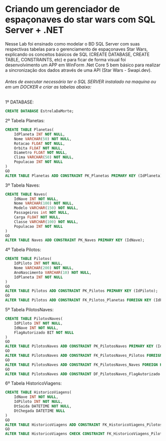 # Criando um gerenciador de espaçonaves do star wars com SQL Server + .NET



Nesse Lab foi ensinado como modelar o BD SQL Server com suas respectivas tabelas para o gerenciamento de espaçonaves Star Wars, explicando os conceitos básicos de SQL (CREATE DATABASE, CREATE TABLE, CONSTRAINTS, etc) e para ficar de forma visual foi desenvolvimento um APP em WinForm .Net Core 5 bem básico para realizar a sincronização dos dados através de uma API (Star Wars -  Swapi.dev).

###### Antes de executar necessário ter o SQL SERVER instalado na maquina ou em um DOCKER e criar as tabelas abaixo:

1º DATABASE:

```sql
CREATE DATABASE EstrelaDaMorte;
```

2º Tabela Planetas:

```sql
CREATE TABLE Planetas(
    IdPlaneta INT NOT NULL,
    Nome VARCHAR(50) NOT NULL,
    Rotacao FLOAT NOT NULL,
    Orbita FLOAT NOT NULL,
    Diametro FLOAT NOT NULL,
    Clima VARCHAR(50) NOT NULL,
    Populacao INT NOT NULL
)
GO
ALTER TABLE Planetas ADD CONSTRAINT PK_Planetas PRIMARY KEY (IdPlaneta);
```

3º Tabela Naves:

```sql
CREATE TABLE Naves(
    IdNave INT NOT NULL,
    Nome VARCHAR(100) NOT NULL,
    Modelo VARCHAR(150) NOT NULL,
    Passageiros int NOT NULL,
    Carga FLOAT NOT NULL,
    Classe VARCHAR(100) NOT NULL,
    Populacao INT NOT NULL
)
GO
ALTER TABLE Naves ADD CONSTRAINT PK_Naves PRIMARY KEY (IdNave);
```

4º Tabela Pilotos:

```sql
CREATE TABLE Pilotos(
    IdPiloto INT NOT NULL,
    Nome VARCHAR(200) NOT NULL,
    AnoNascimento VARCHAR(10) NOT NULL,
    IdPlaneta INT NOT NULL
)
GO
ALTER TABLE Pilotos ADD CONSTRAINT PK_Pilotos PRIMARY KEY (IdPiloto);
GO
ALTER TABLE Pilotos ADD CONSTRAINT FK_Pilotos_Planetas FOREIGN KEY (IdPlaneta) REFERENCES Planetas (IdPlaneta);
```

5º Tabela PilotosNaves:

```sql
CREATE TABLE PilotosNaves(
    IdPiloto INT NOT NULL,
    IdNave INT NOT NULL,
    FlagAutorizado BIT NOT NULL
)
GO
ALTER TABLE PilotosNaves ADD CONSTRAINT PK_PilotosNaves PRIMARY KEY (IdPiloto, IdNave);
GO
ALTER TABLE PilotosNaves ADD CONSTRAINT FK_PilotosNaves_Pilotos FOREIGN KEY (IdPiloto) REFERENCES Pilotos (IdPiloto);
GO
ALTER TABLE PilotosNaves ADD CONSTRAINT FK_PilotosNaves_Naves FOREIGN KEY (IdNave) REFERENCES Naves (IdNave);
GO
ALTER TABLE PilotosNaves ADD CONSTRAINT DF_PilotosNaves_FlagAutorizado DEFAULT (1) FOR FlagAutorizado;
```

6º Tabela HistoricoViagens:

```sql
CREATE TABLE HistoricoViagens(
    IdNave INT NOT NULL,
    IdPiloto INT NOT NULL,
    DtSaida DATETIME NOT NULL,
    DtChegada DATETIME NULL
)
GO
ALTER TABLE HistoricoViagens ADD CONSTRAINT FK_HistoricoViagens_PilotosNaves FOREIGN KEY (IdPiloto, IdNave) REFERENCES PilotosNaves (IdPiloto, IdNave);
GO
ALTER TABLE HistoricoViagens CHECK CONSTRAINT FK_HistoricoViagens_PilotosNaves;
```

